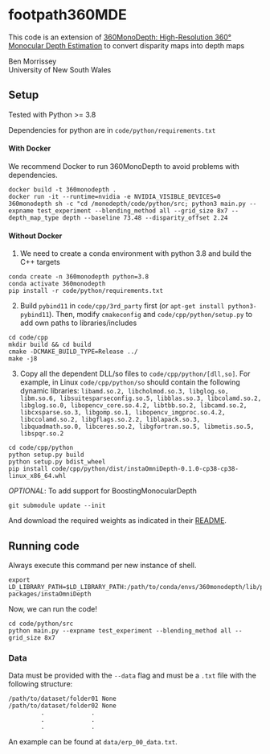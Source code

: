 # footpath360MDE

This code is an extension of [360MonoDepth: High-Resolution 360° Monocular Depth Estimation](https://arxiv.org/abs/2111.15669) to convert disparity maps into depth maps
 

Ben Morrissey<br>
 University of New South Wales


## Setup

Tested with Python >= 3.8

Dependencies for python are in ```code/python/requirements.txt```


#### With Docker 
We recommend Docker to run 360MonoDepth to avoid problems with dependencies.
```
docker build -t 360monodepth .
docker run -it --runtime=nvidia -e NVIDIA_VISIBLE_DEVICES=0 360monodepth sh -c "cd /monodepth/code/python/src; python3 main.py --expname test_experiment --blending_method all --grid_size 8x7 --depth_map_type depth --baseline 73.48 --disparity_offset 2.24
```

#### Without Docker 
1. We need to create a conda environment with python 3.8 and build the C++ targets

 
```
conda create -n 360monodepth python=3.8
conda activate 360monodepth
pip install -r code/python/requirements.txt
```

2. Build ```pybind11``` in ```code/cpp/3rd_party``` first (or ```apt-get install python3-pybind11```). Then, modify ```cmakeconfig``` and ```code/cpp/python/setup.py``` to add own paths to libraries/includes

```
cd code/cpp
mkdir build && cd build
cmake -DCMAKE_BUILD_TYPE=Release ../
make -j8
```
3. Copy all the dependent DLL/so files to ```code/cpp/python/[dll,so]```. For example, in Linux ```code/cpp/python/so``` should contain the following dynamic libraries: ```libamd.so.2, libcholmod.so.3, libglog.so, libm.so.6, libsuitesparseconfig.so.5, libblas.so.3, libcolamd.so.2, libglog.so.0, libopencv_core.so.4.2, libtbb.so.2, libcamd.so.2, libcxsparse.so.3, libgomp.so.1, libopencv_imgproc.so.4.2, libccolamd.so.2, libgflags.so.2.2, liblapack.so.3, libquadmath.so.0, libceres.so.2, libgfortran.so.5, libmetis.so.5, libspqr.so.2```

```
cd code/cpp/python
python setup.py build
python setup.py bdist_wheel
pip install code/cpp/python/dist/instaOmniDepth-0.1.0-cp38-cp38-linux_x86_64.whl
```

*OPTIONAL*: To add support for BoostingMonocularDepth
```
git submodule update --init
```
And download the required weights as indicated in their [README](https://github.com/compphoto/BoostingMonocularDepth#setup). 

## Running code
Always execute this command per new instance of shell. 

```
export LD_LIBRARY_PATH=$LD_LIBRARY_PATH:/path/to/conda/envs/360monodepth/lib/python3.8/site-packages/instaOmniDepth
```

Now, we can run the code!

```
cd code/python/src
python main.py --expname test_experiment --blending_method all --grid_size 8x7
```

### Data
Data must be provided with the ```--data``` flag and must be a ```.txt``` file with the following structure:

```
/path/to/dataset/folder01 None
/path/to/dataset/folder02 None
	     .             .
	     .             .
	     .             .
```
An example can be found at ```data/erp_00_data.txt```.
